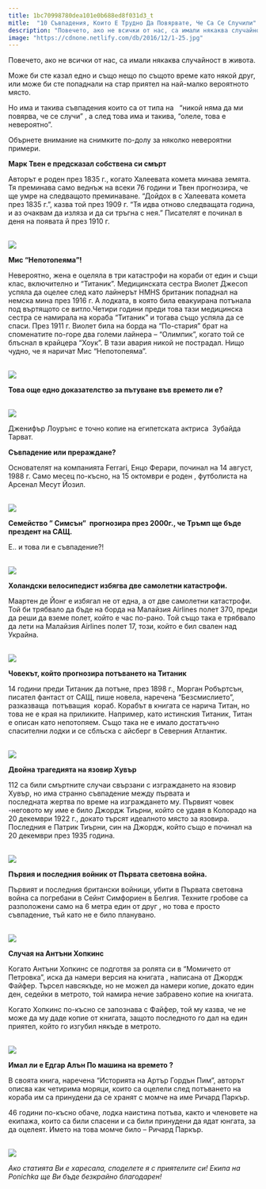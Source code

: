 ```yaml
---
title: 1bc70998780dea101e0b688ed8f031d3_t
mitle:  "10 Съвпадения, Които Е Трудно Да Повярвате, Че Са Се Случили"
description: "Повечето, ако не всички от нас, са имали някаква случайност в живота. Може би сте казал едно и също нещо по същото време като някой друг, или може би сте попаднали на с"
image: "https://cdnone.netlify.com/db/2016/12/1-25.jpg"
---
```


 <p>Повечето, ако не всички от нас, са имали някаква случайност в живота.</p>      <p>Може би сте казал едно и също нещо по същото време като някой друг, или може би сте попаднали на стар приятел на най-малко вероятното място.</p> <p>Но има и такива съвпадения които са от типа на   “никой няма да ми повярва, че се случи” , а след това има и такива, “олеле, това е невероятно”.</p> <p>Обърнете внимание на снимките по-долу за няколко невероятни примери.</p>      <p><strong>Марк Твен е предсказал собствена си смърт</strong></p> <p>Авторът е роден през 1835 г., когато Халеевата комета минава земята. Тя преминава само веднъж на всеки 76 години и Твен прогнозира, че ще умре на следващото преминаване. “Дойдох в с Халеевата комета през 1835 г.”, казва той през 1909 г. “Тя идва отново следващата година, и аз очаквам да изляза и да си тръгна с нея.” Писателят е починал в деня на появата й през 1910 г.</p> <p> <br/><img src="https://cdnone.netlify.com/db/2016/12/1-25.jpg"/><br/></p> <p><strong>Мис “Непотопеяма”!</strong></p>      <p>Невероятно, жена е оцеляла в три катастрофи на кораби от един и същи клас, включително и “Титаник”. Медицинската сестра Виолет Джесоп успяла да оцелее след като лайнерът HMHS британик попаднал на немска мина през 1916 г. А лодката, в която била евакуирана потънала под въртящото се витло.Четири години преди това тази медицинска сестра се намирала на кораба “Титаник” и тогава също успяла да се спаси. През 1911 г. Виолет била на борда на “По-стария” брат на споменатите по-горе два големи лайнера – “Олимпик”, когато той се блъснал в крайцера “Хоук”. В тази авария никой не пострадал. Нищо чудно, че я наричат Мис “Непотопеяма”.</p> <p> <br/><img src="https://cdnone.netlify.com/db/2016/12/3-23.jpg"/><br/></p> <p><strong>Това още едно доказателство за пътуване във времето ли е?</strong></p> <p> <br/><img src="https://cdnone.netlify.com/db/2016/12/djenidjeni.png"/></p> <p>Дженифър Лоурънс е точно копие на египетската актриса  Зубайда Тарват.</p> <p><strong>Съвпадение или прераждане?</strong></p>      <p>Основателят на компанията Ferrari, Енцо Ферари, починал на 14 август, 1988 г. Само месец по-късно, на 15 октомври е роден , футболиста на Арсенал Месут Йозил.</p> <p> <br/><img src="https://cdnone.netlify.com/db/2016/12/savpadeniq.png"/></p> <p><strong>Семейство ” Симсън”  прогнозира през 2000г., че Тръмп ще бъде прездент на САЩ.</strong></p> <p>Е.. и това ли е съвпадение?!</p>      <p> <br/><img src="https://cdnone.netlify.com/db/2016/12/5-25.jpg"/><br/></p> <p><strong>Холандски велосипедист избягва две самолетни катастрофи.</strong></p> <p>Маартен де Йонг е избягал не от една, а от две самолетни катастрофи. Той би трябвало да бъде на борда на Малайзия Airlines полет 370, преди да реши да вземе полет, който е час по-рано. Той също така е трябвало да лети на Малайзия Airlines полет 17, този, който е бил свален над Украйна.</p> <p> <br/><img src="https://cdnone.netlify.com/db/2016/12/6-27.jpg"/><br/></p> <p><strong>Човекът, който прогнозира потъването на Титаник</strong></p> <p>14 години преди Титаник да потъне, през 1898 г., Морган Робъртсън, писател фантаст от САЩ, пише новела, наречена “Безсмислието”, разказваща  потъващия  кораб. Корабът в книгата се нарича Титан, но това не е края на приликите. Например, като истинския Титаник, Титан е описан като непотопяем. Също така не е имало достатъчно спасителни лодки и се сблъска с айсберг в Северния Атлантик.</p> <p> <br/><img src="https://cdnone.netlify.com/db/2016/12/7-23.jpg"/><br/></p> <p><strong>Двойна трагедията на язовир Хувър</strong></p> <p>112 са били смъртните случаи свързани с изграждането на язовир Хувър, но има странно съвпадение между първата и последната жертва по време на изграждането му. Първият човек -неговото му име е било Джордж Тиърни, който се удавя в Колорадо на 20 декември 1922 г., докато търсят идеалното място за язовира. Последния е Патрик Тиърни, син на Джордж, който също е починал на 20 декември през 1935 година.</p> <p> <br/><img src="https://cdnone.netlify.com/db/2016/12/8-23.jpg"/><br/></p> <p><strong>Първия и последния войник от Първата световна война.</strong></p> <p>Първият и последния британски войници, убити в Първата световна война са погребани в Сейнт Симфориен в Белгия. Техните гробове са разположени само на 6 метра един от друг , но това е просто съвпадение, тъй като не е било планувано.</p> <p> <br/><img src="https://cdnone.netlify.com/db/2016/12/9-23.jpg"/><br/></p> <p><strong>Случая на Антъни Хопкинс </strong></p> <p>Когато Антъни Хопкинс се подготвя за ролята си в “Момичето от Петровка”, иска да намери версия на книгата , написана от Джордж Файфер. Търсел навсякъде, но не можел да намери копие, докато един ден, седейки в метрото, той намира нечие забравено копие на книгата.</p> <p>Когато Хопкинс по-късно се запознава с Файфер, той му казва, че не може да му даде копие от книгата, защото последното го дал на един приятел, който го изгубил някъде в метрото.</p> <p> <br/><img src="https://cdnone.netlify.com/db/2016/12/10-19.jpg"/><br/></p> <p><strong>Имал ли е Едгар Алън По машина на времето ?</strong></p> <p>В своята книга, наречена “Историята на Артър Гордън Пим”, авторът описва как четирима моряци, които са оцелели след потъването на кораба им са принудени да се хранят с момче на име Ричард Паркър.</p> <p>46 години по-късно обаче, лодка наистина потъва, както и членовете на екипажа, които са били спасени и са били принудени да ядат юнгата, за да оцелеят. Името на това момче било – Ричард Паркър.</p> <p> <br/><img src="https://cdnone.netlify.com/db/2016/12/11-20.jpg"/><br/></p> <p><i>Ако статията Ви е харесала, споделете я с приятелите си! Екипа на Ponichka ще Ви бъде безкрайно благодарен!</i></p>       